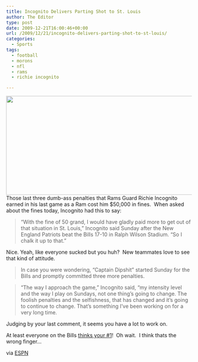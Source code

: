 ```yaml
---
title: Incognito Delivers Parting Shot to St. Louis
author: The Editor
type: post
date: 2009-12-21T16:00:46+00:00
url: /2009/12/21/incognito-delivers-parting-shot-to-st-louis/
categories:
  - Sports
tags:
  - football
  - morons
  - nfl
  - rams
  - richie incognito

---
```

[<img class="aligncenter size-full wp-image-2559" title="richie-incognito-hips" src="http://punchingkitty.com/wp-content/uploads/2009/12/richie-incognito-hips.jpg" alt="" width="600" height="269" srcset="http://media.punchingkitty.com/wordpress/2009/12/richie-incognito-hips.jpg 600w, http://media.punchingkitty.com/wordpress/2009/12/richie-incognito-hips-300x134.jpg 300w" sizes="(max-width: 600px) 100vw, 600px" />][1]Those last three dumb-ass penalties that Rams Guard Richie Incognito earned in his last game as a Ram cost him $50,000 in fines.  When asked about the fines today, Incognito had this to say:

> &#8220;With the fine of 50 grand, I would have gladly paid more to get out of that situation in St. Louis,&#8221; Incognito said Sunday after the New England Patriots beat the Bills 17-10 in Ralph Wilson Stadium. &#8220;So I chalk it up to that.&#8221;

Nice. Yeah, like everyone sucked but you huh?  New teammates love to see that kind of attitude.

> In case you were wondering, &#8220;Captain Dipshit&#8221; started Sunday for the Bills and promptly committed three more penalties.
  
> &#8220;The way I approach the game,&#8221; Incognito said, &#8220;my intensity level and the way I play on Sundays, not one thing&#8217;s going to change. The foolish penalties and the selfishness, that has changed and it&#8217;s going to continue to change. That&#8217;s something I&#8217;ve been working on for a very long time.

Judging by your last comment, it seems you have a lot to work on.

At least everyone on the Bills <a href="http://punchingkitty.com/2009/12/17/the-bills-are-really-happy-to-see-richie-incognito/" target="_blank">thinks your #1</a>!  Oh wait.  I think thats the wrong finger&#8230;

via <a href="http://espn.go.com/blog/afceast/post/_/id/8011/50k-to-bolt-st-louis-fine-with-incognito" target="_blank">ESPN</a>

 [1]: http://punchingkitty.com/wp-content/uploads/2009/12/richie-incognito-hips.jpg